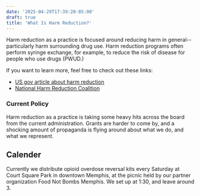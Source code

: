 ```yaml
---
date: '2025-04-29T17:39:20-05:00'
draft: true
title: 'What Is Harm Reduction?'
---
```


Harm reduction as a practice is focused around reducing harm in general-- particularly harm surrounding drug use. Harm reduction programs often perform syringe exchange, for example, to reduce the risk of disease for people who use drugs (PWUD.)

If you want to learn more, feel free to check out these links:

- [US gov article about harm reduction](https://www.samhsa.gov/substance-use/harm-reduction)
- [National Harm Reduction Coalition](https://harmreduction.org/about-us/principles-of-harm-reduction/)

### Current Policy
Harm reduction as a practice is taking some heavy hits across the board from the current administration. Grants are harder to come by, and a shocking amount of propaganda is flying around about what we do, and what we represent.

## Calender
Currently we distribute opioid overdose reversal kits every Saturday at Court Square Park in downtown Memphis, at the picnic held by our partner organization Food Not Bombs Memphis. We set up at 1:30, and leave around 3.

